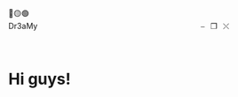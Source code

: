 🔴🟡🟢                     Dr3aMy                     ⎯⠀❐⠀⤬
                                                      
                       <h1>Hi guys!</h1>

